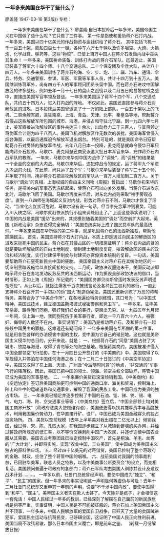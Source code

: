 ### 一年多来美国在华干了些什么？
廖盖隆
1947-03-16
第3版()
专栏：

　　一年多来美国在华干了些什么？
    廖盖隆
    自日本投降后一年多来，美国帝国主义在中国做了些什么呢？它只做了三件事。
    第一件是指使和援助蒋介石打内战。
    一年多来，美国以四十亿美元的作战物资与金钱供给了蒋介石。
    其中包括飞机一千一百五十架，舰船四百七十一艘，各种车六万七千辆以及许多坦克、大炮、火箭炮、化学战具、弹药等。这些“物资”，已使上百万中国人在蒋介石发动内战中丧失其生命！
    一年多来，美国拚命装备、训练打内战的蒋介石军队。迄最近止，美国已装备了蒋军六十四个师、十八个交通总队、二十个保安团及伞兵大队，共计八十四万人。一年多来美国训练了蒋介石的海、空、步、炮、工、辎、汽车、通讯、伞兵、特务、交通警察、参谋、军医、军需等军事人员，共计十四万到十五万人。美国除训练蒋军外，尚有四五千人的军事顾问团员长留中国。而在蒋介石进攻中国解放区的许多战役，例如去年一月十七日的盘山之战役以及二月五日的昌黎虹桥之战中，直接由美国军官率领及督战。
    一年多来美国运了蒋军十四个军，八个交通总队，共约五十四万人，进入打内战的阵地。
    不仅如此，美国还直接参与蒋介石对解放区的进攻，日本投降后美国曾派遣了十一万的陆上部队，一百五十架以上的飞机、二百余艘军舰，进驻南京、上海、青岛、天津、北平、秦皇岛等地，帮助蒋介石侵占这些解放军所包围的城市、海港，并侵占和守驻北宁路。到一九四六年七月止，美军直接进攻解放区的事件共达三十余次，出动兵力二千三百人，与其带领之蒋伪军合计则为四千八百人。美国飞机对解放区作无数次的袭扰，美国海军曾侵入烟台海面，以最后通牒迫令解放军退出烟台。
    特别可耻的，就是美国命令日寇帮助蒋介石对受降的解放军作战。去年八月日本一投降，麦克阿瑟就命令侵华日军只能向蒋介石投降。马歇尔、麦克阿瑟还商妥派遣大批日本军官来华，充作蒋介石内战军队的教练。
    一年来，马歇尔来华对中国内战作了“调处”，而“调处”的结果是一个全面的空前的大内战。马歇尔来华后，违犯停战令的规定，运了蒋军九个军进入内战的火线，在此前，尚只运了五个军；马歇尔来华后装备了蒋军二十五个师，并争取了时间，掩护蒋介石把进攻解放区的军队从一百万人增加到二百万人。关于马歇尔“调处”的真相，上海权威的自由主义刊物《周报》曾指出：马歇尔初来华的任务，是把关内的军事态势冻结起来，使蒋介石可以向关外发展。当蒋介石进攻东北时，马歇尔飞回了美国。马歇尔再度来华后，对东北内战则采取“袖手旁观态度”。直到一八四师在海城起义反对内战，形势对蒋介石不利，马歇尔才恢复了活动。“当宣化店岌岌可危时，马歇尔没有说一句话，但当李先念军冲到襄樊，可能入川入陕之际，马歇尔就赶快派执行小组来调处阻止了。”
    上面这些事实说明了：中国的内战是美国“援助”出来的，其规模则随着美国的“调处”而空前扩大起来。英国《新政治家》杂志说得完全确切：“美国总统实际上成了国民党军队的最高统帅。”
    一年多来美国在华所做的第二件事，就是巩固蒋介石的法西斯独裁，帮助他蹂躏民主。
    首先，美国支持蒋介石大打内战，本质上即是通过向民主的解放区的进攻来扼死中国的民主。蒋介石在其侵占区的一切措施证明了：蒋介石内战的目的就是要破坏解放区的自由土地制度，使封建土地制度复辟，摧毁解放区的民主的政治和经济制度，实行封建保甲制度与封建买办官僚资本统制的复辟。一句话，美国要帮助蒋介石窒死新民主中国的胚胎。
    美国帝国主义对蒋介石在其统治地区的一切专制黑暗设施给以直接间接的支持。二月间，政协决议墨迹未干，美国反动派即暗示蒋介石在各地发动反苏反共的法西斯运动，作为撕毁全部政协决议的借口，当时情形，正如上海《周报》所记载的：“美国国务卿贝纳斯曾适时发表反苏声明遥相呼应”。从此以后，就接连爆发千百次摧残言论及各种民主权利的暴行，一直到支持蒋介石召开其一手包办的伪“国大”制造伪宪法。美国还重新训练了万恶的蒋帮特务。美蒋合办了“中美合作所”，在各地遍设特务训练班，其口号为：“以中国式精神，美国式技术，建立德国盖斯塔波式秘密警察和党卫军”。
    一年多来，驻华美军杀害、殴辱我们同胞，强奸我们妇女的暴行，更层出无穷。从一九四五年九月起一年间，仅上海一地，我同胞死伤于美军暴行者，即达一千八百六十六人，被强奸、侮辱的人数还不在内。
    事实说明了：美国乃是推动蒋介石，及和蒋介石一起摧残中国民主的罪魁。这难道还有疑问吗？
    一年多来美国在华所做的第三件事，就是用各色各样的办法侵害中国的主权，变中国为它自己的殖民地。这也就是美帝国主义侵华的总目的，分开来说，就是：
    一、根据蒋介石的“同意”美国占驻了大城市、铁路与海港，取得了青岛等处的海空基地。根据蒋美商约，美国被准许侵入中国全部领空飞行拍影。在十一月四日公开签订的《中美商约》中、美国取得了以军舰侵入并停泊在中国任何海港之权；在十二月二十日签订的《中美空军协定》中，美国又取得了在上海、天津、广州及“今后随时同意”的地点，“非交通的”军事飞行的降落权。因此，美国已把中国的领土、领海、领空主权全部破坏，蒋管中国已成为美国的军事基地。
    二、一年来廉价美货已滚滚倾销我国。《中美商约》和《空运协定》签订后美国商船更可控制中国的通商口岸、海关和贸易，控制海上、陆上和空中的运输道路和交通事业，摧毁了我国的民族工业。中国已成为美货的独占市场。
    三、一年来美已插足并逐步控制了中国的石油、铅、锑、钨、锡、电气、电力、海、陆、空交通事业等等；《中美商约》签立后，“中国全部领土均对美国工商界开放”（蒋政府驻美大使顾维钧语），美国便更得以挟其雄厚资本与高度技术，利用我国廉价劳动力，在华直接开矿、设厂。中国已成为美国金融寡头的独占投资场所。
    四、美货以空前规模（去年上半年美对我出超在二亿元以上）倾销我国，经过蒋、宋、陈、孔四大家，在我国逐步建立了从城镇到僻壤的买办网，并经过蒋政府所规定的低汇率，以不等价交换剥削中国广大农民，并逐步迫使中国农业服从其需要。美国农业考察团且已拟定控制中国农产，首先是桐油、羊毛、丝等的“广大计划”，并即将实施，实现“农业中国，工业美国”，使中国成为美帝国主义独占的原料供应场。
    五、经过四十亿美元的对蒋借贷，美国已控制了整个蒋政府的金融、财政，扼住了整个蒋管中国的咽喉。
    六、战前美国对我国的领事裁判权，已因驻华美军，联总人员之特权，以及中美商事公断委员会”的设立，而变相复活。美国顾问普遍于蒋政府的各部门；蒋介石军队均由美国人训练并设计及建议战术计划………。
    一年多以前，杜鲁门总统曾经声明，要使中国成为“独立”、“和平”、“民主”的国家。但一年多来的事实证明这一声明是何等虚伪与可耻！去年十二月杜鲁门总统却又重申其一年前的声明，说要“不干涉中国内政”，要使中国得到“和平”、“民主”。美帝国主义者实在欺人太甚了。今天除非是疯子，才会相信这一套鬼话！
    中国人民经过一年多的教训，已经深刻了解摆在自己面前的新民族危机是何等严重，实事证明，中国人民是不可能被征服的，蒋介石加上美国帝国主义并不顶事，一年多来，中国人民解放军的爱国自卫战争，已歼灭了大量的卖国贼进犯军，爱国民主运动与抗蒋民变，已磅礴全国，这证明了中国人民正向胜利前进。
    美国当局不改弦易辙，那么日本帝国主义覆亡，即是前车之鉴。
              （转载一月份解放日报）
